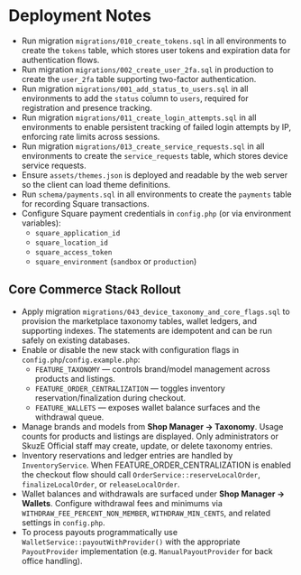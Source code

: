 # Deployment Notes

- Run migration `migrations/010_create_tokens.sql` in all environments to create the `tokens` table,
  which stores user tokens and expiration data for authentication flows.
- Run migration `migrations/002_create_user_2fa.sql` in production to create the `user_2fa` table
  supporting two-factor authentication.
- Run migration `migrations/001_add_status_to_users.sql` in all environments to add the `status`
  column to `users`, required for registration and presence tracking.
- Run migration `migrations/011_create_login_attempts.sql` in all environments to enable persistent
  tracking of failed login attempts by IP, enforcing rate limits across sessions.
- Run migration `migrations/013_create_service_requests.sql` in all environments to create the `service_requests` table,
  which stores device service requests.
- Ensure `assets/themes.json` is deployed and readable by the web server so the client can load theme definitions.
- Run `schema/payments.sql` in all environments to create the `payments` table for recording Square transactions.
- Configure Square payment credentials in `config.php` (or via environment variables):
  - `square_application_id`
  - `square_location_id`
  - `square_access_token`
  - `square_environment` (`sandbox` or `production`)

## Core Commerce Stack Rollout

- Apply migration `migrations/043_device_taxonomy_and_core_flags.sql` to provision the marketplace taxonomy tables,
  wallet ledgers, and supporting indexes. The statements are idempotent and can be run safely on existing databases.
- Enable or disable the new stack with configuration flags in `config.php`/`config.example.php`:
  - `FEATURE_TAXONOMY` — controls brand/model management across products and listings.
  - `FEATURE_ORDER_CENTRALIZATION` — toggles inventory reservation/finalization during checkout.
  - `FEATURE_WALLETS` — exposes wallet balance surfaces and the withdrawal queue.
- Manage brands and models from **Shop Manager → Taxonomy**. Usage counts for products and listings are displayed.
  Only administrators or SkuzE Official staff may create, update, or delete taxonomy entries.
- Inventory reservations and ledger entries are handled by `InventoryService`. When FEATURE_ORDER_CENTRALIZATION is
  enabled the checkout flow should call `OrderService::reserveLocalOrder`, `finalizeLocalOrder`, or `releaseLocalOrder`.
- Wallet balances and withdrawals are surfaced under **Shop Manager → Wallets**. Configure withdrawal fees and minimums
  via `WITHDRAW_FEE_PERCENT_NON_MEMBER`, `WITHDRAW_MIN_CENTS`, and related settings in `config.php`.
- To process payouts programmatically use `WalletService::payoutWithProvider()` with the appropriate `PayoutProvider`
  implementation (e.g. `ManualPayoutProvider` for back office handling).
